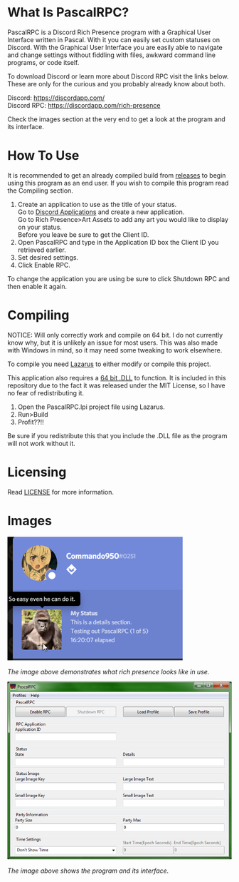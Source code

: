 # What Is PascalRPC?
PascalRPC is a Discord Rich Presence program with a Graphical User Interface written in Pascal. With it you can easily set custom statuses on Discord. With the Graphical User Interface you are easily able to navigate and change settings without fiddling with files, awkward command line programs, or code itself.

To download Discord or learn more about Discord RPC visit the links below. These are only for the curious and you probably already know about both.

Discord: <https://discordapp.com/>  
Discord RPC: <https://discordapp.com/rich-presence>

Check the images section at the very end to get a look at the program and its interface.

# How To Use
It is recommended to get an already compiled build from [releases](https://github.com/Commando950/PascalRPC/releases) to begin using this program as an end user. If you wish to compile this program read the Compiling section.

1. Create an application to use as the title of your status.   
   Go to [Discord Applications](https://discordapp.com/developers/applications) and create a new application.  
   Go to Rich Presence>Art Assets to add any art you would like to display on your status.  
   Before you leave be sure to get the Client ID.
2. Open PascalRPC and type in the Application ID box the Client ID you retrieved earlier.
3. Set desired settings.
4. Click Enable RPC.

To change the application you are using be sure to click Shutdown RPC and then enable it again.

# Compiling
NOTICE: Will only correctly work and compile on 64 bit. I do not currently know why, but it is unlikely an issue for most users. This was also made with Windows in mind, so it may need some tweaking to work elsewhere.

To compile you need [Lazarus](https://www.lazarus-ide.org/) to either modify or compile this project.

This application also requires a [64 bit .DLL](https://github.com/discord/discord-rpc) to function. It is included in this repository due to the fact it was released under the MIT License, so I have no fear of redistributing it.

1. Open the PascalRPC.lpi project file using Lazarus.
2. Run>Build
3. Profit??!!

Be sure if you redistribute this that you include the .DLL file as the program will not work without it.

# Licensing
Read [LICENSE](../blob/master/LICENSE) for more information.

# Images

![Image](https://github.com/Commando950/PascalRPC/raw/master/images/example.png "An example in action.")

*The image above demonstrates what rich presence looks like in use.*

![Image](https://github.com/Commando950/PascalRPC/raw/master/images/PascalRPC.png "The program interface.")

*The image above shows the program and its interface.*